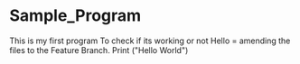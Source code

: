 # Sample_Program
This is my first program
To check if its working or not
Hello = amending the files to the Feature Branch.
Print ("Hello World")
